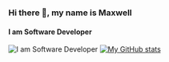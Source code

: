 ### Hi there 👋, my name is Maxwell
#### I am Software Developer
![I am Software Developer](https://github.com/AmazingJoMax/AmazingJoMax/blob/main/giphy.gif)
[![My GitHub stats](https://github-readme-stats.vercel.app/api?username=AmazingJoMax)](https://github.com/anuraghazra/github-readme-stats)
 
